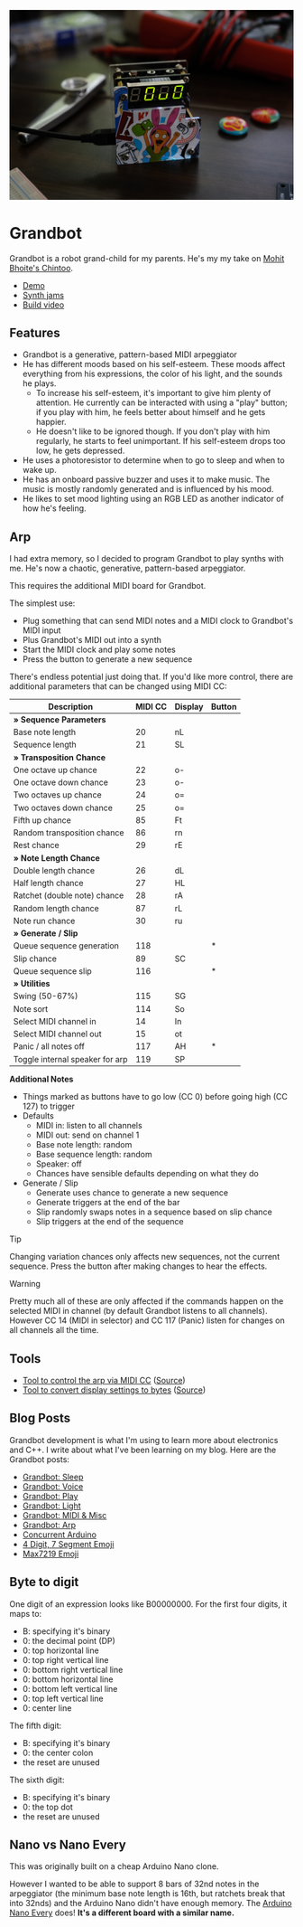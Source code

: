![Grandbot smiling](grandbot.JPG)

# Grandbot

Grandbot is a robot grand-child for my parents. He's my my take on [Mohit Bhoite's Chintoo](https://twitter.com/MohitBhoite/status/1241752124087660546).

- [Demo](https://www.youtube.com/watch?v=sPIsFCZO8Fg)
- [Synth jams](https://www.youtube.com/watch?v=bJeONx7aBzU)
- [Build video](https://www.youtube.com/watch?v=zd_m1_4YeL4)

## Features

- Grandbot is a generative, pattern-based MIDI arpeggiator
- He has different moods based on his self-esteem. These moods affect everything from his expressions, the color of his light, and the sounds he plays.
  - To increase his self-esteem, it's important to give him plenty of attention. He currently can be interacted with using a "play" button; if you play with him, he feels better about himself and he gets happier.
  - He doesn't like to be ignored though. If you don't play with him regularly, he starts to feel unimportant. If his self-esteem drops too low, he gets depressed.
- He uses a photoresistor to determine when to go to sleep and when to wake up.
- He has an onboard passive buzzer and uses it to make music. The music is mostly randomly generated and is influenced by his mood.
- He likes to set mood lighting using an RGB LED as another indicator of how he's feeling.

## Arp

I had extra memory, so I decided to program Grandbot to play synths with me. He's now a chaotic, generative, pattern-based arpeggiator.

This requires the additional MIDI board for Grandbot.

The simplest use:

- Plug something that can send MIDI notes and a MIDI clock to Grandbot's MIDI input
- Plus Grandbot's MIDI out into a synth
- Start the MIDI clock and play some notes
- Press the button to generate a new sequence

There's endless potential just doing that. If you'd like more control, there are additional parameters that can be changed using MIDI CC:

| Description                     | MIDI CC | Display | Button |
| ------------------------------- | ------- | ------- | ------ |
| **» Sequence Parameters**       |
| Base note length                | 20      | nL      |
| Sequence length                 | 21      | SL      |
| **» Transposition Chance**      |
| One octave up chance            | 22      | o-      |
| One octave down chance          | 23      | o-      |
| Two octaves up chance           | 24      | o=      |
| Two octaves down chance         | 25      | o=      |
| Fifth up chance                 | 85      | Ft      |
| Random transposition chance     | 86      | rn      |
| Rest chance                     | 29      | rE      |
| **» Note Length Chance**        |
| Double length chance            | 26      | dL      |
| Half length chance              | 27      | HL      |
| Ratchet (double note) chance    | 28      | rA      |
| Random length chance            | 87      | rL      |
| Note run chance                 | 30      | ru      |
| **» Generate / Slip**           |
| Queue sequence generation       | 118     |         | \*     |
| Slip chance                     | 89      | SC      |
| Queue sequence slip             | 116     |         | \*     |
| **» Utilities**                 |
| Swing (50-67%)                  | 115     | SG      |
| Note sort                       | 114     | So      |
| Select MIDI channel in          | 14      | In      |
| Select MIDI channel out         | 15      | ot      |
| Panic / all notes off           | 117     | AH      | \*     |
| Toggle internal speaker for arp | 119     | SP      |

**Additional Notes**

- Things marked as buttons have to go low (CC 0) before going high (CC 127) to trigger
- Defaults
  - MIDI in: listen to all channels
  - MIDI out: send on channel 1
  - Base note length: random
  - Base sequence length: random
  - Speaker: off
  - Chances have sensible defaults depending on what they do
- Generate / Slip
  - Generate uses chance to generate a new sequence
  - Generate triggers at the end of the bar
  - Slip randomly swaps notes in a sequence based on slip chance
  - Slip triggers at the end of the sequence

> [!TIP]
> Changing variation chances only affects new sequences, not the current sequence. Press the button after making changes to hear the effects.

> [!WARNING]
> Pretty much all of these are only affected if the commands happen on the selected MIDI in channel (by default Grandbot listens to all channels). However CC 14 (MIDI in selector) and CC 117 (Panic) listen for changes on all channels all the time.

## Tools

- [Tool to control the arp via MIDI CC](https://handeyeco.github.io/grandbot-web-controller/) ([Source](https://github.com/handeyeco/grandbot-web-controller))
- [Tool to convert display settings to bytes](https://handeyeco.github.io/grandbot-designer/) ([Source](https://github.com/handeyeco/grandbot-designer))

## Blog Posts

Grandbot development is what I'm using to learn more about electronics and C++. I write about what I've been learning on my blog. Here are the Grandbot posts:

- [Grandbot: Sleep](https://handeyeco.github.io/tech-blog/grandbot-update-sleep/)
- [Grandbot: Voice](https://handeyeco.github.io/tech-blog/grandbot-update-voice/)
- [Grandbot: Play](https://handeyeco.github.io/tech-blog/grandbot-update-play/)
- [Grandbot: Light](https://handeyeco.github.io/tech-blog/grandbot-update-light/)
- [Grandbot: MIDI & Misc](https://handeyeco.github.io/tech-blog/grandbot-update-midi/)
- [Grandbot: Arp](https://handeyeco.github.io/tech-blog/grandbot-update-arp/)
- [Concurrent Arduino](https://handeyeco.github.io/tech-blog/concurrent-arduino/)
- [4 Digit, 7 Segment Emoji](https://handeyeco.github.io/tech-blog/seven-segment-emoji/)
- [Max7219 Emoji](https://handeyeco.github.io/tech-blog/max7219-emoji/)

## Byte to digit

One digit of an expression looks like B00000000. For the first four digits, it maps to:

- B: specifying it's binary
- 0: the decimal point (DP)
- 0: top horizontal line
- 0: top right vertical line
- 0: bottom right vertical line
- 0: bottom horizontal line
- 0: bottom left vertical line
- 0: top left vertical line
- 0: center line

The fifth digit:

- B: specifying it's binary
- 0: the center colon
- the reset are unused

The sixth digit:

- B: specifying it's binary
- 0: the top dot
- the reset are unused

## Nano vs Nano Every

This was originally built on a cheap Arduino Nano clone.

However I wanted to be able to support 8 bars of 32nd notes in the arpeggiator (the minimum base note length is 16th, but ratchets break that into 32nds) and the Arduino Nano didn't have enough memory. The [Arduino Nano Every](https://store.arduino.cc/products/arduino-nano-every) does! **It's a different board with a similar name.**
